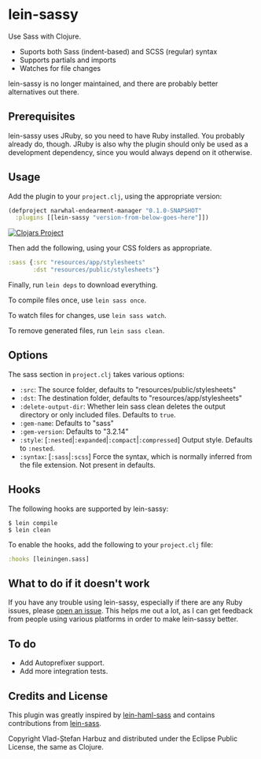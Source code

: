 # lein-sassy

Use Sass with Clojure.

* Suports both Sass (indent-based) and SCSS (regular) syntax
* Supports partials and imports
* Watches for file changes

lein-sassy is no longer maintained, and there are probably better alternatives
out there.

## Prerequisites
lein-sassy uses JRuby, so you need to have Ruby installed. You probably already
do, though. JRuby is also why the plugin should only be used as a development
dependency, since you would always depend on it otherwise.

## Usage
Add the plugin to your `project.clj`, using the appropriate version:

```clj
(defproject narwhal-endearment-manager "0.1.0-SNAPSHOT"
  :plugins [[lein-sassy "version-from-below-goes-here"]])
```

[![Clojars Project](http://clojars.org/lein-sassy/latest-version.svg)](http://clojars.org/lein-sassy)

Then add the following, using your CSS folders as appropriate.
```clojure
:sass {:src "resources/app/stylesheets"
       :dst "resources/public/stylesheets"}
```

Finally, run `lein deps` to download everything.

To compile files once, use `lein sass once`.

To watch files for changes, use `lein sass watch`.

To remove generated files, run `lein sass clean`.

## Options
The sass section in `project.clj` takes various options:

* `:src`: The source folder, defaults to "resources/public/stylesheets"
* `:dst`: The destination folder, defaults to "resources/app/stylesheets"
* `:delete-output-dir`: Whether lein sass clean deletes the output directory or only included files. Defaults to `true`.
* `:gem-name`: Defaults to "sass"
* `:gem-version`: Defaults to "3.2.14"
* `:style`: [`:nested`|`:expanded`|`:compact`|`:compressed`] Output style. Defaults to
`:nested`.
* `:syntax`: [`:sass`|`:scss`] Force the syntax, which is normally inferred
from the file extension. Not present in defaults.

## Hooks

The following hooks are supported by lein-sassy:

```
$ lein compile
$ lein clean
```

To enable the hooks, add the following to your `project.clj` file:

```clj
:hooks [leiningen.sass]
```

## What to do if it doesn't work
If you have any trouble using lein-sassy, especially if there are any Ruby
issues, please [open an issue](https://github.com/vladh/lein-sassy/issues/new).
This helps me out a lot, as I can get feedback from people using various
platforms in order to make lein-sassy better.

## To do
* Add Autoprefixer support.
* Add more integration tests.

## Credits and License
This plugin was greatly inspired by
[lein-haml-sass](https://github.com/rtircher/lein-haml-sass) and contains contributions from [lein-sass](https://github.com/101loops/lein-sass).

Copyright Vlad-Ștefan Harbuz and distributed under the Eclipse Public
License, the same as Clojure.
